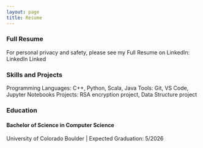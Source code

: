```yaml
---
layout: page
title: Resume
---
```



### Full Resume

For personal privacy and safety, please see my Full Resume on LinkedIn: LinkedIn Linked



### Skills and Projects

Programming Languages: C++, Python, Scala, Java
Tools: Git, VS Code, Jupyter Notebooks
Projects: RSA encryption project, Data Structure project


### Education

#### Bachelor of Science in Computer Science
 University of Colorado Boulder | Expected Graduation: 5/2026


